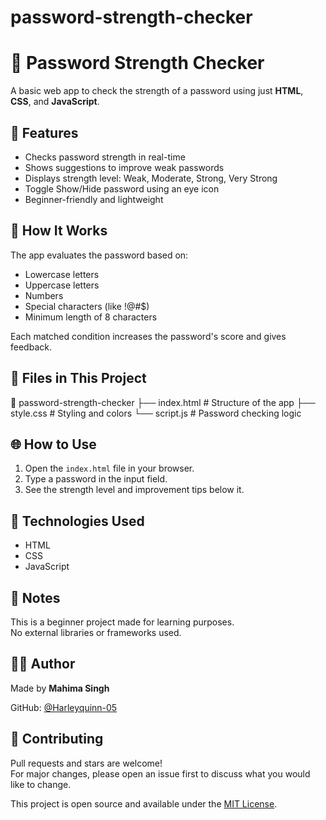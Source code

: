 # password-strength-checker
# 🔐 Password Strength Checker

A basic web app to check the strength of a password using just **HTML**, **CSS**, and **JavaScript**.

## 🚀 Features

- Checks password strength in real-time
- Shows suggestions to improve weak passwords
- Displays strength level: Weak, Moderate, Strong, Very Strong
- Toggle Show/Hide password using an eye icon
- Beginner-friendly and lightweight

## 🧪 How It Works

The app evaluates the password based on:
- Lowercase letters
- Uppercase letters
- Numbers
- Special characters (like !@#$)
- Minimum length of 8 characters

Each matched condition increases the password's score and gives feedback.

## 📁 Files in This Project

📁 password-strength-checker
├── index.html # Structure of the app
├── style.css # Styling and colors
└── script.js # Password checking logic


## 🌐 How to Use

1. Open the `index.html` file in your browser.
2. Type a password in the input field.
3. See the strength level and improvement tips below it.

## 📄 Technologies Used

- HTML
- CSS
- JavaScript

## 📌 Notes

This is a beginner project made for learning purposes.  
No external libraries or frameworks used.

## 🙋‍♀️ Author

Made by **Mahima Singh**

GitHub: [@Harleyquinn-05](https://github.com/Harleyquinn-05)

## 🤝 Contributing

Pull requests and stars are welcome!  
For major changes, please open an issue first to discuss what you would like to change.

This project is open source and available under the [MIT License](LICENSE).

